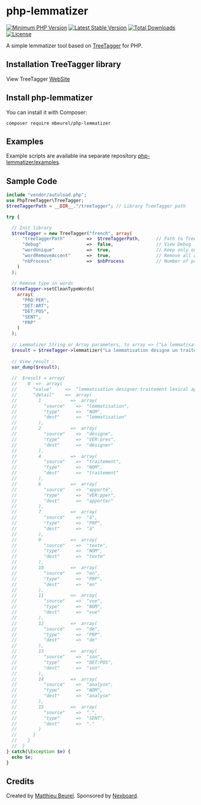 # php-lemmatizer

[![Minimum PHP Version](https://img.shields.io/badge/php-%3E%3D%207.2-8892BF.svg)](https://php.net/)
[![Latest Stable Version](https://img.shields.io/packagist/v/mbeurel/php-lemmatizer.svg)](https://packagist.org/packages/mbeurel/php-lemmatizer)
[![Total Downloads](https://poser.pugx.org/mbeurel/php-lemmatizer/downloads.svg)](https://packagist.org/packages/mbeurel/php-lemmatizer)
[![License](https://poser.pugx.org/mbeurel/php-lemmatizer/license.svg)](https://packagist.org/packages/mbeurel/php-lemmatizer)

A simple lemmatizer tool based on [TreeTagger](https://www.cis.uni-muenchen.de/~schmid/tools/TreeTagger/) for PHP.

## Installation TreeTagger library

View TreeTagger [WebSite](https://www.cis.uni-muenchen.de/~schmid/tools/TreeTagger/)

## Install php-lemmatizer

You can install it with Composer:

```
composer require mbeurel/php-lemmatizer
```

## Examples

Example scripts are available ina separate repository [php-lemmatizer/examples](https://github.com/mbeurel/php-lemmatizer/tree/master/exemple).

## Sample Code
```php
include "vendor/autoload.php";
use PhpTreeTagger\TreeTagger;
$treeTaggerPath = __DIR__."/treeTagger"; // Library TreeTagger path

try {

  // Init library
  $treeTagger = new TreeTagger("french", array(
      "treeTaggerPath"        =>  $treeTaggerPath,      // Path to TreeTagger Library
      "debug"                 =>  false,                // View Debug
      "wordUnique"            =>  true,                 // Keep only one occurrence of the word
      "wordRemoveAccent"      =>  true,                 // Remove all accent in word
      "nbProcess"             =>  $nbProcess            // Number of processes executed at the same time
    )
  );
  
  // Remove type in words
  $treeTagger->setCleanTypeWords(
    array(
      "PRO:PER",
      "DET:ART",
      "DET:POS",
      "SENT",
      "PRP"
    )
  );
  
  // Lemmatizer String or Array parameters, to array => ["La lemmatisation désigne un traitement lexical", "apporté à un texte en vue de son analyse"]
  $result = $treeTagger->lemmatizer("La lemmatisation désigne un traitement lexical apporté à un texte en vue de son analyse.");
  
  // View result : 
  var_dump($result);
  
  //  $result = array(
  //    0  =>  array(
  //      "value"     =>  "lemmatisation designer traitement lexical apporter texte vue analyse",
  //      "detail"    =>  array(
  //        1           =>  array(
  //          "source"    =>  "lemmatisation",
  //          "type"      =>  "NOM",
  //          "dest"      =>  "lemmatisation"
  //        ),
  //        2           =>  array(
  //          "source"    =>  "désigne",
  //          "type"      =>  "VER:pres",
  //          "dest"      =>  "désigner"
  //        ),
  //        4           =>  array(
  //          "source"    =>  "traitement",
  //          "type"      =>  "NOM",
  //          "dest"      =>  "traitement"
  //        ),
  //        6           =>  array(
  //          "source"    =>  "apporté",
  //          "type"      =>  "VER:pper",
  //          "dest"      =>  "apporter"
  //        ),
  //        7           =>  array(
  //          "source"    =>  "à",
  //          "type"      =>  "PRP",
  //          "dest"      =>  "à"
  //        ),
  //        9           =>  array(
  //          "source"    =>  "texte",
  //          "type"      =>  "NOM",
  //          "dest"      =>  "texte"
  //        ),
  //        10          =>  array(
  //          "source"    =>  "en",
  //          "type"      =>  "PRP",
  //          "dest"      =>  "en"
  //        ),
  //        11          =>  array(
  //          "source"    =>  "vue",
  //          "type"      =>  "NOM",
  //          "dest"      =>  "vue"
  //        ),
  //        12          =>  array(
  //          "source"    =>  "de",
  //          "type"      =>  "PRP",
  //          "dest"      =>  "de"
  //        ),
  //        13          =>  array(
  //          "source"    =>  "son",
  //          "type"      =>  "DET:POS",
  //          "dest"      =>  "son"
  //        ),
  //        14          =>  array(
  //          "source"    =>  "analyse",
  //          "type"      =>  "NOM",
  //          "dest"      =>  "analyse"
  //        ),
  //        15          =>  array(
  //          "source"    =>  ".",
  //          "type"      =>  "SENT",
  //          "dest"      =>  "."
  //        )
  //      }
  //    }
  //  }
} catch(\Exception $e) {
  echo $e;
}
```

## Credits

Created by [Matthieu Beurel](https://www.mbeurel.com). Sponsored by [Nexboard](https://www.nexboard.fr).